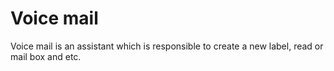 # Voice mail

Voice mail is an assistant which is responsible to create a new label, read or mail box and etc.
